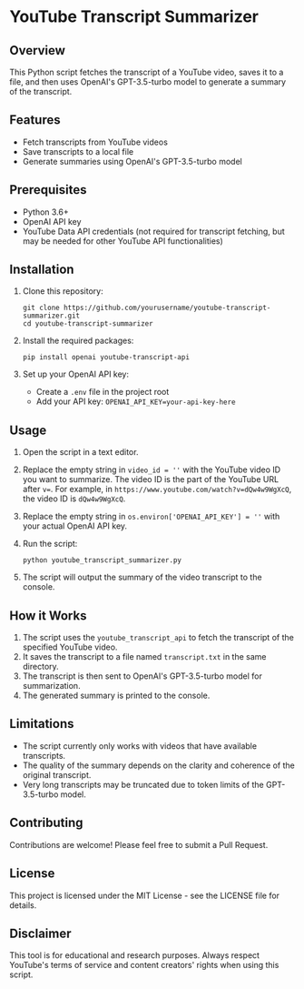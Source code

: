 
# YouTube Transcript Summarizer

## Overview
This Python script fetches the transcript of a YouTube video, saves it to a file, and then uses OpenAI's GPT-3.5-turbo model to generate a summary of the transcript.

## Features
- Fetch transcripts from YouTube videos
- Save transcripts to a local file
- Generate summaries using OpenAI's GPT-3.5-turbo model

## Prerequisites
- Python 3.6+
- OpenAI API key
- YouTube Data API credentials (not required for transcript fetching, but may be needed for other YouTube API functionalities)

## Installation
1. Clone this repository:
   ```
   git clone https://github.com/yourusername/youtube-transcript-summarizer.git
   cd youtube-transcript-summarizer
   ```

2. Install the required packages:
   ```
   pip install openai youtube-transcript-api
   ```

3. Set up your OpenAI API key:
   - Create a `.env` file in the project root
   - Add your API key: `OPENAI_API_KEY=your-api-key-here`

## Usage
1. Open the script in a text editor.

2. Replace the empty string in `video_id = ''` with the YouTube video ID you want to summarize.
   The video ID is the part of the YouTube URL after `v=`. For example, in `https://www.youtube.com/watch?v=dQw4w9WgXcQ`, the video ID is `dQw4w9WgXcQ`.

3. Replace the empty string in `os.environ['OPENAI_API_KEY'] = ''` with your actual OpenAI API key.

4. Run the script:
   ```
   python youtube_transcript_summarizer.py
   ```

5. The script will output the summary of the video transcript to the console.

## How it Works
1. The script uses the `youtube_transcript_api` to fetch the transcript of the specified YouTube video.
2. It saves the transcript to a file named `transcript.txt` in the same directory.
3. The transcript is then sent to OpenAI's GPT-3.5-turbo model for summarization.
4. The generated summary is printed to the console.

## Limitations
- The script currently only works with videos that have available transcripts.
- The quality of the summary depends on the clarity and coherence of the original transcript.
- Very long transcripts may be truncated due to token limits of the GPT-3.5-turbo model.

## Contributing
Contributions are welcome! Please feel free to submit a Pull Request.

## License
This project is licensed under the MIT License - see the LICENSE file for details.

## Disclaimer
This tool is for educational and research purposes. Always respect YouTube's terms of service and content creators' rights when using this script.
